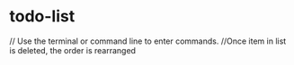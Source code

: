 # todo-list

// Use the terminal or command line to enter commands.
//Once item in list is deleted, the order is rearranged
